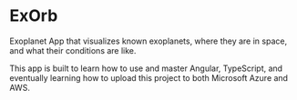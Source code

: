 # ExOrb

Exoplanet App that visualizes known exoplanets, where they are in space, and what their conditions are like.

This app is built to learn how to use and master Angular, TypeScript, and eventually learning how to
upload this project to both Microsoft Azure and AWS.
